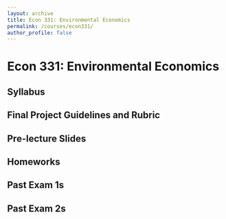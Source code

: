 ```yaml
---
layout: archive
title: Econ 331: Environmental Economics
permalink: /courses/econ331/
author_profile: false
---
```


# Econ 331: Environmental Economics

## Syllabus

## Final Project Guidelines and Rubric

## Pre-lecture Slides

## Homeworks

## Past Exam 1s

## Past Exam 2s


